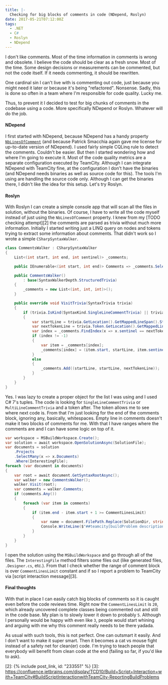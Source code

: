 ```yaml
---
title: |-
  Checking for big blocks of comments in code (NDepend, Roslyn)
date: 2017-05-21T07:12:00Z
tags:
  - .NET
  - C#
  - Roslyn
  - NDepend
---
```

I don't like comments. Most of the time information in comments is wrong and obsolete. I believe the code should be clear as a fresh snow. Most of the time. Some design decisions or measurements can be commented, but not the code itself. If it needs commenting, it should be rewritten.

One cardinal sin I can't live with is commenting out code, just because you might need it later or because it's being "refactored". Nonsense. Sadly, this is done so often in a team where I'm responsible for code quality. Lucky me. 

Thus, to prevent it I decided to test for big chunks of comments in the codebase using a code. More specifically NDepend or Roslyn. Whatever will do the job.

<!-- excerpt -->

#### NDepend

I first started with NDepend, because NDepend has a handy property [`NbLinesOfComment`][1] (and because Patrick Smacchia again gave me license for up-to-date version of NDepend). I used fairly simple CQLinq rule to detect the comments. Couldn't be easier. But then I started wondering how and where I'm going to execute it. Most of the code quality metrics are a separate configuration executed by TeamCity. Although I can integrate NDepend with TeamCity fine, at the configuration I don't have the binaries (and NDepend needs binaries as well as source code for this). The tools I'm using are handling the source code only. Although I can get the binaries there, I didn't like the idea for this setup. Let's try Roslyn.

#### Roslyn

With Roslyn I can create a simple console app that will scan all the files in solution, without the binaries. Of course, I have to write all the code myself instead of just using the `NbLinesOfComment` property. I knew from my [TODO checking attempt][2] the comments are parsed as trivia without much more information. Initially I started writing just a LINQ query on nodes and tokens trying to extract some information about comments. That didn't work so I wrote a simple `CSharpSyntaxWalker`.

```csharp
class CommentsWalker : CSharpSyntaxWalker
{
    List<(int start, int end, int sentinel)> _comments;

    public IEnumerable<(int start, int end)> Comments => _comments.Select(x => (x.start, x.end));

    public CommentsWalker()
        : base(SyntaxWalkerDepth.StructuredTrivia)
    {
        _comments = new List<(int, int, int)>();
    }

    public override void VisitTrivia(SyntaxTrivia trivia)
    {
        if (trivia.IsKind(SyntaxKind.SingleLineCommentTrivia) || trivia.IsKind(SyntaxKind.MultiLineCommentTrivia))
        {
            var startLine = trivia.GetLocation().GetMappedLineSpan().StartLinePosition.Line;
            var nextTokenLine = trivia.Token.GetLocation().GetMappedLineSpan().StartLinePosition.Line;
            var index = _comments.FindIndex(x => x.sentinel == nextTokenLine);
            if (index != -1)
            {
                var item = _comments[index];
                _comments[index] = (item.start, startLine, item.sentinel);
            }
            else
            {
                _comments.Add((startLine, startLine, nextTokenLine));
            }
        }
    }
}
```

Yes. I was lazy to create a proper object for the list I was using and I used C# 7's tuples. The code is looking for `SingleLineCommentTrivia` or `MultiLineCommentTrivia` and a token after. The token allows me to see where next code is. From that I'm just looking for the end of the comments block, ignoring any, basically, whitespaces. Empty line in comments doesn't make it two blocks of comments for me. With that I have ranges where the comments are and I can have some logic on top of it.

```csharp
var workspace = MSBuildWorkspace.Create();
var solution = await workspace.OpenSolutionAsync(SolutionFile);
var documents = solution
    .Projects
    .SelectMany(x => x.Documents)
    .Where(InterestingFile);
foreach (var document in documents)
{
    var root = await document.GetSyntaxRootAsync();
    var walker = new CommentsWalker();
    walker.Visit(root);
    var comments = walker.Comments;
    if (comments.Any())
    {
        foreach (var item in comments)
        {
            if (item.end - item.start + 1 >= CommentLinesLimit)
            {
                var name = document.FilePath.Replace(SolutionDir, string.Empty);
                Console.WriteLine($"##teamcity[buildProblem description='File {name} has {CommentLinesLimit} or more lines of comments starting on L{item.start + 1}-{item.end + 1}']"); 
            }
        }
    }
}
```

I open the solution using the `MSBuildWorkspace` and go through all of the files. The `InterestingFile` method filters some files out (like generated files, `.Designer.cs`, etc.). From that I check whether the range of comment block is over `CommentLinesLimit` constant and if so I report a problem to TeamCity via [script interaction message][3].

#### Final thoughts

With that in place I can easily catch big blocks of comments so it is caught even before the code reviews time. Right now the `CommentLinesLimit` is `20`, which already uncovered complete classes being commented out and still in the code base. My plan is to slowly lower it down to probably `5`. Although I personally would be happy with even like `3`, people would start whining and arguing with me why this comment really needs to be there yadada. 

As usual with such tools, this is not perfect. One can outsmart it easily. And I don't want to make it super smart. Then it becomes a cat vs mouse fight instead of a safety net for clean(er) code. I'm trying to teach people that everybody will benefit from clean code at the end (failing so far, if you'd like to ask).

[1]: http://www.ndepend.com/docs/code-metrics#NbLinesOfComment
[2]: {% include post_link, id: "233551" %}
[3]: https://confluence.jetbrains.com/display/TCD10/Build+Script+Interaction+with+TeamCity#BuildScriptInteractionwithTeamCity-ReportingBuildProblems